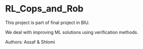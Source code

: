 # RL_Cops_and_Rob

This project is part of final project in BIU.

We deal with improving ML solutions using verification methods.

Authors: Assaf & Shlomi
